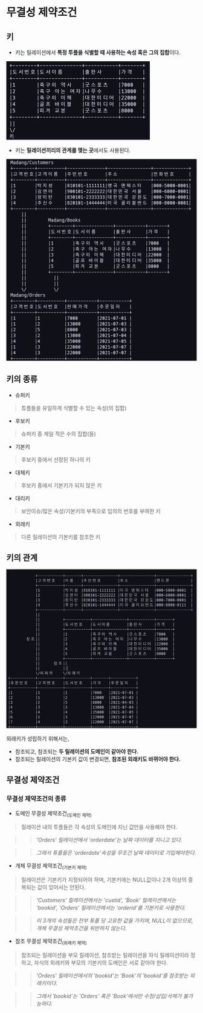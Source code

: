 # 무결성 제약조건

## 키

- 키는 릴레이션에서 **특정 투플을 식별할 때 사용하는 속성 혹은 그의 집합**이다.

![키의 예시를 보여주는 표](/SQL_picture/KEY.png)

- 키는 **릴레이션끼리의 관계를 맺는 곳**에서도 사용된다.

![키의 관계를 보여주는 표](/SQL_picture/KEY_RELATION.png)

## 키의 종류

- 슈퍼키
> 튜플들을 유일하게 식별할 수 있는 속성(의 집합)

- 후보키
> 슈퍼키 중 제일 적은 수의 집합(들)


- 기본키
> 후보키 중에서 선정된 하나의 키


- 대체키
> 후보키 중에서 기본키가 되지 않은 키


- 대리키
> 보안이슈/많은 속성/기본키의 부족으로 임의의 번호를 부여한 키


- 외래키
> 다른 릴레이션의 기본키를 참조한 키


## 키의 관계

![외래키의 관계를 보여주는 표](/SQL_picture/FOREGIN_KEY.png)

외래키가 성립하기 위해서는,

- 참조되고, 참조되는 **두 릴레이션의 도메인이 같아야 한다.**
- 참조되는 릴레이션의 기본키 값이 변경되면, **참조된 외래키도 바뀌어야 한다.**

## 무결성 제약조건

### 무결성 제약조건의 종류

- 도메인 무결성 제약조건<sub>(도메인 제약)</sub>
> 릴레이션 내의 투플들은 각 속성의 도메인에 지닌 값만을 사용해야 한다.

> > _'Orders' 릴레이션에서 'orderdate'는 날짜 데이터를 지니고 있다._ 

> > _그래서 튜플들은 'orderdate'속성을 무조건 날짜 데이터로 기입해야한다._

- 개체 무결성 제약조건<sub>(기본키 제약)</sub>
> 릴레이션은 기본키가 지정되어야 하며, 기본키에는 NULL값이나 2개 이상의 중복되는 값이 있어서는 안된다.

> > _'Customers' 릴레이션에서는 'custid', 'Book' 릴레이션에서는 'bookid', 'Orders' 릴레이션에서는 'orderid'를 기본키로 사용한다._ 

> > _이 3개의 속성들은 전부 튜플 당 고유한 값을 가지며, NULL이 없으므로, 개체 무결성 제약조건을 위반하지 않는다._

- 참조 무결성 제약조건<sub>(외래키 제약)</sub>
> 참조되는 릴레이션을 부모 릴레이션, 참조받는 릴레이션을 자식 릴레이션이라 정하고,
> 자식의 외래키와 부모의 기본키의 도메인은 서로 같아야 한다.

> > _'Orders' 릴레이션에서의 'bookid'는 'Book'의 'bookid'를 참조받는 외래키이다._ 

> > _그래서 'bookid'는 'Orders' 혹은 'Book'에서만 수정/삽입/삭제가 불가능하다._




